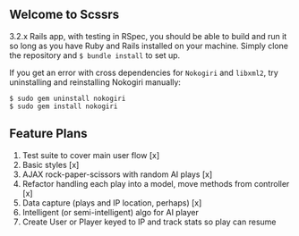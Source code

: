 ## Welcome to Scssrs

3.2.x Rails app, with testing in RSpec, you should be able to build and run it so long as you have Ruby and Rails installed on your machine. Simply clone the repository and `$ bundle install` to set up.

If you get an error with cross dependencies for `Nokogiri` and `libxml2`, try uninstalling and reinstalling Nokogiri manually:

    $ sudo gem uninstall nokogiri
    $ sudo gem install nokogiri

## Feature Plans

1. Test suite to cover main user flow [x]
2. Basic styles [x]
3. AJAX rock-paper-scissors with random AI plays [x]
4. Refactor handling each play into a model, move methods from controller [x]
5. Data capture (plays and IP location, perhaps) [x]
6. Intelligent (or semi-intelligent) algo for AI player
7. Create User or Player keyed to IP and track stats so play can resume
